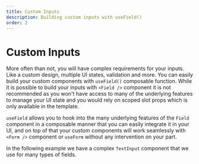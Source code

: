 ```yaml
---
title: Custom Inputs
description: Building custom inputs with useField()
order: 2
---
```


# Custom Inputs

More often than not, you will have complex requirements for your inputs. Like a custom design, multiple UI states, validation and more. You can easily build your custom components with `useField()` composable function. While it is possible to build your inputs with `<Field />` component it is not recommended as you won't have access to many of the underlying features to manage your UI state and you would rely on scoped slot props which is only available in the template.

`useField` allows you to hook into the many underlying features of the `Field` component in a composable manner that you can easily integrate it in your UI, and on top of that your custom components will work seamlessly with `<Form />` component or `useForm` without any intervention on your part.

In the following example we have a complex `TextInput` component that we use for many types of fields.

<code-sandbox id="lingering-hill-8k9gy"></code-sandbox>
